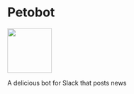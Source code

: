 Petobot
=======

<img src="http://www.mycolombianrecipes.com/wp-content/uploads/2014/04/Peto-Costeno.jpg" width="100" height="100"/>

A delicious bot for Slack that posts news
